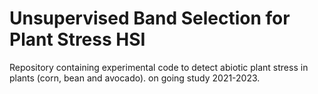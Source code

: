 # Unsupervised Band Selection for Plant Stress HSI
 Repository containing experimental code to detect abiotic plant stress in plants (corn, bean and avocado). on going study 2021-2023.

